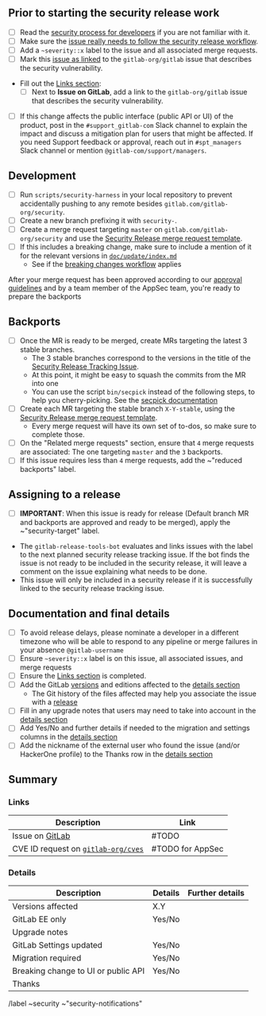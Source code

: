 <!--
# Read me first!

Create this issue under https://gitlab.com/gitlab-org/security/gitlab

Set the title to: `Description of the original issue`
-->

## Prior to starting the security release work

- [ ] Read the [security process for developers] if you are not familiar with it.
- [ ] Make sure the [issue really needs to follow the security release workflow].
- [ ] Add a `~severity::x` label to the issue and all associated merge requests.
- [ ] Mark this [issue as linked] to the `gitlab-org/gitlab` issue that describes the security vulnerability.
- Fill out the [Links section](#links):
  - [ ] Next to **Issue on GitLab**, add a link to the `gitlab-org/gitlab` issue that describes the security vulnerability.
- [ ] If this change affects the public interface (public API or UI) of the product, post in the `#support_gitlab-com` Slack channel  to explain the impact and discuss a mitigation plan for users that might be affected. If you need Support feedback or approval, reach out in `#spt_managers` Slack channel or mention `@gitlab-com/support/managers`.

## Development

- [ ] Run `scripts/security-harness` in your local repository to prevent accidentally pushing to any remote besides `gitlab.com/gitlab-org/security`.
- [ ] Create a new branch prefixing it with `security-`.
- [ ] Create a merge request targeting `master` on `gitlab.com/gitlab-org/security` and use the [Security Release merge request template].
- [ ] If this includes a breaking change, make sure to include a mention of it for the relevant versions in [`doc/update/index.md`](https://gitlab.com/gitlab-org/security/gitlab/-/blob/master/doc/update/index.md#version-specific-upgrading-instructions)
  - See if the [breaking changes workflow] applies

After your merge request has been approved according to our [approval guidelines] and by a team member of the AppSec team, you're ready to prepare the backports

## Backports

- [ ] Once the MR is ready to be merged, create MRs targeting the latest 3 stable branches.
  - The 3 stable branches correspond to the versions in the title of the [Security Release Tracking Issue].
  - At this point, it might be easy to squash the commits from the MR into one
  - You can use the script `bin/secpick` instead of the following steps, to help you cherry-picking. See the [secpick documentation]
- [ ] Create each MR targeting the stable branch `X-Y-stable`, using the [Security Release merge request template].
  - Every merge request will have its own set of to-dos, so make sure to complete those.
- [ ] On the "Related merge requests" section, ensure that `4` merge requests are associated: The one targeting `master` and the `3` backports.
- [ ] If this issue requires less than `4` merge requests, add the ~"reduced backports" label.

## Assigning to a release

- [ ]  **IMPORTANT**: When this issue is ready for release (Default branch MR and backports are approved and ready to be merged), apply the ~"security-target" label.
  - The `gitlab-release-tools-bot` evaluates and links issues with the label to the next planned security release tracking issue. If the bot finds the issue is not ready to be included in the security release, it will leave a comment on the issue explaining what needs to be done.
  - This issue will only be included in a security release if it is successfully linked to the security release tracking issue.

## Documentation and final details

- [ ] To avoid release delays, please nominate a developer in a different timezone who will be able to respond to any pipeline or merge failures in your absence `@gitlab-username`
- [ ] Ensure `~severity::x` label is on this issue, all associated issues, and merge requests
- [ ] Ensure the [Links section](#links) is completed.
- [ ] Add the GitLab [versions](https://gitlab.com/gitlab-org/release/docs/-/blob/master/general/security/developer.md#versions-affected) and editions affected to the [details section](#details)
  - The Git history of the files affected may help you associate the issue with a [release](https://about.gitlab.com/releases/)
- [ ] Fill in any upgrade notes that users may need to take into account in the [details section](#details)
- [ ] Add Yes/No and further details if needed to the migration and settings columns in the [details section](#details)
- [ ] Add the nickname of the external user who found the issue (and/or HackerOne profile) to the Thanks row in the [details section](#details)

## Summary

### Links

| Description                                                    | Link   |
| -------------------------------------------------------------- | ------ |
| Issue on [GitLab](https://gitlab.com/gitlab-org/gitlab/issues) | #TODO  |
| CVE ID request on [`gitlab-org/cves`](https://gitlab.com/gitlab-org/cves/-/issues?sort=created_date&state=opened) | #TODO for AppSec  |

### Details

| Description                         | Details | Further details                                          |
|-------------------------------------|---------|----------------------------------------------------------|
| Versions affected                   | X.Y     |                                                          |
| GitLab EE only                      | Yes/No  |                                                          |
| Upgrade notes                       |         |                                                          |
| GitLab Settings updated             | Yes/No  |                                                          |
| Migration required                  | Yes/No  |                                                          |
| Breaking change to UI or public API | Yes/No  | <!-- How should the breaking change be communicated? --> |
| Thanks                              |         |                                                          |

[security process for developers]: https://gitlab.com/gitlab-org/release/docs/blob/master/general/security/developer.md
[secpick documentation]: https://gitlab.com/gitlab-org/release/docs/-/blob/master/general/security/utilities/secpick_script.md
[security Release merge request template]: https://gitlab.com/gitlab-org/security/gitlab/blob/master/.gitlab/merge_request_templates/Security%20Release.md
[approval guidelines]: https://docs.gitlab.com/ee/development/code_review.html#approval-guidelines
[issue as linked]: https://docs.gitlab.com/ee/user/project/issues/related_issues.html#add-a-linked-issue
[issue really needs to follow the security release workflow]: https://gitlab.com/gitlab-org/release/docs/-/blob/master/general/security/developer.md#making-sure-the-issue-needs-to-follow-the-security-release-workflow
[breaking changes workflow]: https://gitlab.com/gitlab-org/release/docs/-/blob/master/general/security/far_reaching_impact_fixes_or_breaking_change_fixes.md
[Security Release Tracking Issue]: https://gitlab.com/gitlab-org/gitlab/-/issues/?label_name%5B%5D=upcoming%20security%20release

/label ~security ~"security-notifications"
